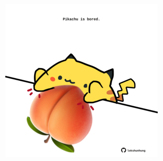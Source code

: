 <!-- built at 17/10/2021, 24:15:09 UTC -->
<p align="center">
  <img width="500" height="500" src="./ReadmeImage.svg">
</p>
